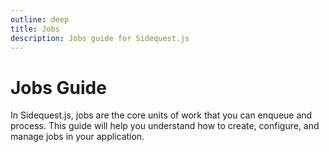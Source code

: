 ```yaml
---
outline: deep
title: Jobs
description: Jobs guide for Sidequest.js
---
```


# Jobs Guide

In Sidequest.js, jobs are the core units of work that you can enqueue and process. This guide will help you understand how to create, configure, and manage jobs in your application.
